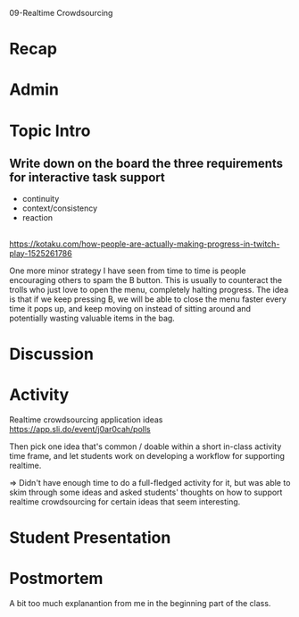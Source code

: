 09-Realtime Crowdsourcing




# Recap


# Admin


# Topic Intro

## Write down on the board the three requirements for interactive task support
- continuity
- context/consistency
- reaction

## 

https://kotaku.com/how-people-are-actually-making-progress-in-twitch-play-1525261786

One more minor strategy I have seen from time to time is people encouraging others to spam the B button. This is usually to counteract the trolls who just love to open the menu, completely halting progress. The idea is that if we keep pressing B, we will be able to close the menu faster every time it pops up, and keep moving on instead of sitting around and potentially wasting valuable items in the bag.



# Discussion


# Activity
Realtime crowdsourcing application ideas
https://app.sli.do/event/j0ar0cah/polls

Then pick one idea that's common / doable within a short in-class activity time frame,
and let students work on developing a workflow for supporting realtime.

=> Didn't have enough time to do a full-fledged activity for it, but was able to skim through some ideas and asked students' thoughts on how to support realtime crowdsourcing for certain ideas that seem interesting.

# Student Presentation


# Postmortem

A bit too much explanantion from me in the beginning part of the class.
